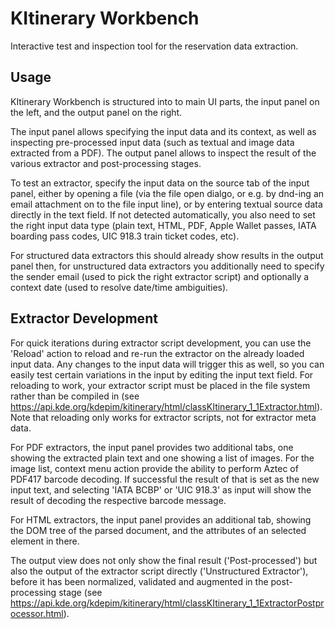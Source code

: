# KItinerary Workbench

Interactive test and inspection tool for the reservation data extraction.

## Usage

KItinerary Workbench is structured into to main UI parts, the input panel on the left,
and the output panel on the right.

The input panel allows specifying the input data and its context, as well as inspecting
pre-processed input data (such as textual and image data extracted from a PDF). The output
panel allows to inspect the result of the various extractor and post-processing stages.

To test an extractor, specify the input data on the source tab of the input panel, either
by opening a file (via the file open dialgo, or e.g. by dnd-ing an email attachment on to the
file input line), or by entering textual source data directly in the text field. If not detected
automatically, you also need to set the right input data type (plain text, HTML, PDF, Apple Wallet
passes, IATA boarding pass codes, UIC 918.3 train ticket codes, etc).

For structured data extractors this should already show results in the output panel then, for
unstructured data extractors you additionally need to specify the sender email (used to pick
the right extractor script) and optionally a context date (used to resolve date/time ambiguities).

## Extractor Development

For quick iterations during extractor script development, you can use the 'Reload' action to reload
and re-run the extractor on the already loaded input data. Any changes to the input data will trigger
this as well, so you can easily test certain variations in the input by editing the input text field.
For reloading to work, your extractor script must be placed in the file system rather than be compiled
in (see https://api.kde.org/kdepim/kitinerary/html/classKItinerary_1_1Extractor.html). Note that
reloading only works for extractor scripts, not for extractor meta data.

For PDF extractors, the input panel provides two additional tabs, one showing the extracted plain text
and one showing a list of images. For the image list, context menu action provide the ability to perform
Aztec of PDF417 barcode decoding. If successful the result of that is set as the new input text, and
selecting 'IATA BCBP' or 'UIC 918.3' as input will show the result of decoding the respective barcode
message.

For HTML extractors, the input panel provides an additional tab, showing the DOM tree of the parsed
document, and the attributes of an selected element in there.

The output view does not only show the final result ('Post-processed') but also the output of the
extractor script directly ('Unstructured Extractor'), before it has been normalized, validated and
augmented in the post-processing stage (see https://api.kde.org/kdepim/kitinerary/html/classKItinerary_1_1ExtractorPostprocessor.html).
